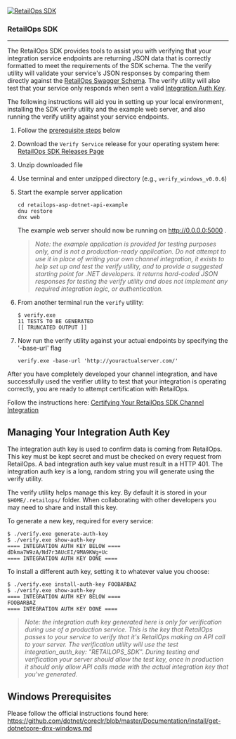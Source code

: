 [![RetailOps SDK](http://cdn2.hubspot.net/hubfs/530512/Image/logo.png)](http://retailops.com)

### RetailOps SDK
----
The RetailOps SDK provides tools to assist you with verifying that your integration service endpoints are returning JSON data that is correctly formatted to meet the requirements of the SDK schema. The the verify utility will validate your service's JSON responses by comparing them directly against the [RetailOps Swagger Schema](http://gudtech.github.io/retailops-sdk/v1/channel). The verify utility will also test that your service only responds when sent a valid [Integration Auth Key](#managing-your-integration-auth-key).

The following instructions will aid you in setting up your local environment, installing the SDK verify utility and the example web server, and also running the verify utility against your service endpoints.    

 1. Follow the [prerequisite steps](#windows-prerequisites) below
 2. Download the `Verify Service` release for your operating system here: [RetailOps SDK Releases Page](https://github.com/gudTECH/retailops-sdk/releases)
 3. Unzip downloaded file
 4. Use terminal and enter unzipped directory (e.g., `verify_windows_v0.0.6`)
 5. Start the example server application

    ```
    cd retailops-asp-dotnet-api-example
    dnu restore
    dnx web
    ```

    The example web server should now be running on http://0.0.0.0:5000 .

    > _Note: the example application is provided for testing purposes only, and is not a production-ready application.
    > Do not attempt to use it in place of writing your own channel integration, it exists to help set up and test
    > the verify utility, and to provide a suggested starting point for .NET developers. It returns hard-coded JSON
    > responses for testing the verify utility and does not implement any required integration logic, or authentication._   

 6. From another terminal run the `verify` utility:

    ```
    $ verify.exe 
    11 TESTS TO BE GENERATED
    [[ TRUNCATED OUTPUT ]]
    ```
7. Now run the verify utility against your actual endpoints by specifying the '-base-url' flag

    ```
    verify.exe -base-url 'http://youractualserver.com/'
    ```

After you have completely developed your channel integration, and have successfully used
the verifier utility to test that your integration is operating correctly, you are ready to
attempt certification with RetailOps.

Follow the instructions here: [Certifying Your RetailOps SDK Channel Integration](https://github.com/gudTECH/retailops-sdk/blob/master/verify/CERTIFY_README.md)

Managing Your Integration Auth Key
---

The integration auth key is used to confirm data is coming from RetailOps. This key must be kept secret and must be checked on every request from RetailOps. A bad integration auth key value must result in a HTTP 401. The integration auth key is a long, random string you will generate using the verify utility.

The verify utility helps manage this key. By default it is stored in your `$HOME/.retailops/` folder. When collaborating with other developers you may need to share and install this key.

To generate a new key, required for every service:

```
$ ./verify.exe generate-auth-key
$ ./verify.exe show-auth-key
==== INTEGRATION AUTH KEY BELOW ====
dDkma7W9zA/Nd7r3AUcEI/9MA9KWg+Uc
==== INTEGRATION AUTH KEY DONE ====
```

To install a different auth key, setting it to whatever value you choose:

```
$ ./verify.exe install-auth-key FOOBARBAZ
$ ./verify.exe show-auth-key
==== INTEGRATION AUTH KEY BELOW ====
FOOBARBAZ
==== INTEGRATION AUTH KEY DONE ====
```

> _Note: the integration auth key generated here is only for verification during use of a production service. This is the key that RetailOps passes to your service to verify that it's RetailOps making an API call to your server. The verification utility will use the test integration_auth_key: "RETAILOPS_SDK". During testing and verification your server should allow the test key, once in production it should only allow API calls made with the actual integration key that you've generated._

Windows Prerequisites
---

  Please follow the official instructions found here: https://github.com/dotnet/coreclr/blob/master/Documentation/install/get-dotnetcore-dnx-windows.md
